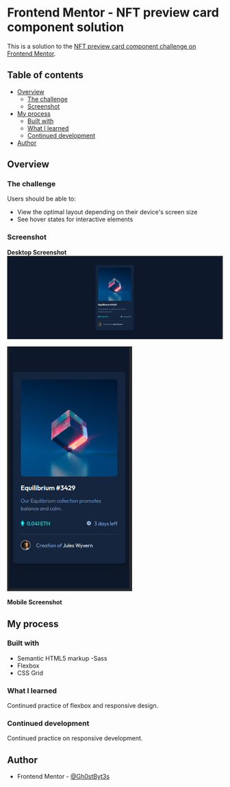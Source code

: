 # Frontend Mentor - NFT preview card component solution

This is a solution to the [NFT preview card component challenge on Frontend Mentor](https://www.frontendmentor.io/challenges/nft-preview-card-component-SbdUL_w0U).

## Table of contents

- [Overview](#overview)
  - [The challenge](#the-challenge)
  - [Screenshot](#screenshot)
- [My process](#my-process)
  - [Built with](#built-with)
  - [What I learned](#what-i-learned)
  - [Continued development](#continued-development)
- [Author](#author)

## Overview

### The challenge

Users should be able to:

- View the optimal layout depending on their device's screen size
- See hover states for interactive elements

### Screenshot

**Desktop Screenshot**
![](./src/images/Desktop%20screenshot.png)

![](./src/images/Mobile%20screenshot.png)

**Mobile Screenshot**

## My process

### Built with

- Semantic HTML5 markup
  -Sass
- Flexbox
- CSS Grid

### What I learned

Continued practice of flexbox and responsive design.

### Continued development

Continued practice on responsive development.

## Author

- Frontend Mentor - [@Gh0stByt3s](https://www.frontendmentor.io/profile/Gh0stByt3s)
